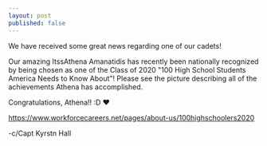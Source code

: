```yaml
---
layout: post
published: false
---
```

We have received some great news regarding one of our cadets!

Our amazing ItssAthena Amanatidis has recently been nationally recognized by being chosen as one of the Class of 2020 "100 High School Students America Needs to Know About"! Please see the picture describing all of the achievements Athena has accomplished.

Congratulations, Athena!! :D ❤️

https://www.workforcecareers.net/pages/about-us/100highschoolers2020

-c/Capt Kyrstn Hall